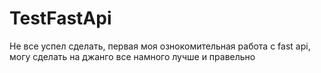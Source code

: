 # TestFastApi
Не все успел сделать, первая моя ознокомительная работа с fast api, могу сделать на джанго все намного лучше и правельно
